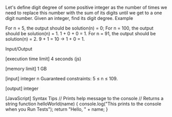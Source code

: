 Let's define digit degree of some positive integer as the number of times we need to replace this number with the sum of its digits until we get to a one digit number.
Given an integer, find its digit degree.
Example

For n = 5, the output should be
solution(n) = 0;
For n = 100, the output should be
solution(n) = 1.
1 + 0 + 0 = 1.
For n = 91, the output should be
solution(n) = 2.
9 + 1 = 10 -> 1 + 0 = 1.

Input/Output


[execution time limit] 4 seconds (js)


[memory limit] 1 GB


[input] integer n
Guaranteed constraints:
5 ≤ n ≤ 109.


[output] integer


[JavaScript] Syntax Tips
// Prints help message to the console
// Returns a string
function helloWorld(name) {
    console.log("This prints to the console when you Run Tests");
    return "Hello, " + name;
}


